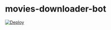 # movies-downloader-bot
<a href="https://heroku.com/deploy?template=https://github.com/ROYAL-GAGAN-786/movies-downloader-bot">

  <img src="https://www.herokucdn.com/deploy/button.svg" alt="Deploy">

</a>
